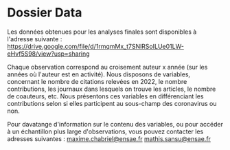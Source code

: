 # Dossier Data

Les données obtenues pour les analyses finales sont disponibles à l'adresse suivante :
https://drive.google.com/file/d/1rmqmMx_t7SNlRSoILUe01LW-eHvf5S98/view?usp=sharing

Chaque observation correspond au croisement auteur x année (sur les années où l'auteur est en activité). Nous disposons de variables, concernant le nombre de citations relevées en 2022, le nombre contributions, les journaux dans lesquels on trouve les articles, le nombre de coauteurs, etc.
Nous présentons ces variables en différenciant les contributions selon si elles participent au sous-champ des coronavirus ou non.

Pour davatange d'information sur le contenu des variables, ou pour accéder à un échantillon plus large d'observations, vous pouvez contacter les adresses suivantes :
maxime.chabriel@ensae.fr
mathis.sansu@ensae.fr
